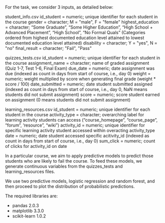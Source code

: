 For the task, we consider 3 inputs, as detailed below:

student_info.csv
id_student = numeric; unique identifier for each student in the course
gender = character; M = "male", F = "female"
highest_education = character; “Some Graduate”, “Some Higher Education”, “High School + Advanced Placement”, “High School”, “No Formal Quals” (Categories ordered from highest documented education level attained to lowest documented education level attained)
disability = character; Y = "yes", N = "no"
final_result = character; "Fail", "Pass"

quizzes_tests.csv
id_student = numeric; unique identifier for each student in the course
assignment_name = character; name of graded assignment (Quiz 1-7, Test 1-6, Final Exam)
due_date = numeric; date assignment was due (indexed as count in days from start of course, i.e., day 0)
weight = numeric; weight multiplied by score when generating final grade (weight * score / 100)
date_submitted = numeric; date student submitted assigned (indexed as count in days from start of course, i.e., day 0, NaN means students did not submit assignment)
score = numeric; score student earned on assignment (0 means students did not submit assignment)

learning_resources.csv
id_student = numeric; unique identifier for each student in the course
activity_type = character; overarching label for learning activity students can access (“course_homepage”, “course_page”, “forum”, ‘resource”, “wiki”)
activity_id = numeric; unique identifier for specific learning activity student accessed within overacting activity_type
date = numeric; date student accessed specific acitivity_id (indexed as count in days from start of course, i.e., day 0)
sum_click = numeric; count of clicks for activity_id on date

In a particular course, we aim to apply predictive models to predict those students who are likely to fail the course.
To feed these models, we generate continuous variables from the quizzes_tests and learning_resources files.

We use two predictive models, logistic regression and random forest, and then proceed to plot the distribution of probabilistic predictions.

The required libraries are:

- pandas 2.0.3
- matplotlib 3.3.0
- scikit-learn 1.0.2
